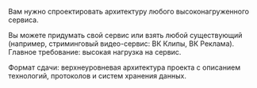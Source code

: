 Вам нужно спроектировать архитектуру любого высоконагруженного сервиса.

Вы можете придумать свой сервис или взять любой существующий (например, стриминговый видео-сервис: ВК Клипы, ВК Реклама).
Главное требование: высокая нагрузка на сервис.

Формат сдачи: верхнеуровневая архитектура проекта с описанием технологий, протоколов и систем хранения данных.
